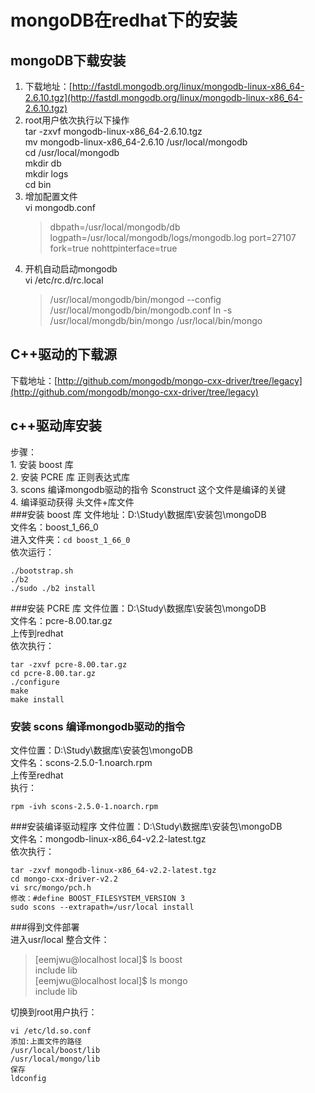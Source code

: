 # mongoDB在redhat下的安装
## mongoDB下载安装
1. 下载地址：[http://fastdl.mongodb.org/linux/mongodb-linux-x86_64-2.6.10.tgz](http://fastdl.mongodb.org/linux/mongodb-linux-x86_64-2.6.10.tgz)
2. root用户依次执行以下操作  
	tar -zxvf mongodb-linux-x86_64-2.6.10.tgz     
	mv mongodb-linux-x86_64-2.6.10 /usr/local/mongodb      
	cd /usr/local/mongodb     
	mkdir db  
	mkdir logs  
	cd bin  
3. 增加配置文件  
	vi mongodb.conf
    >dbpath=/usr/local/mongodb/db
	logpath=/usr/local/mongodb/logs/mongodb.log
	port=27107
	fork=true
	nohttpinterface=true
4. 开机自动启动mongodb  
	vi /etc/rc.d/rc.local
	>/usr/local/mongodb/bin/mongod --config /usr/local/mongodb/bin/mongodb.conf
	ln -s /usr/local/mongdb/bin/mongo /usr/local/bin/mongo
## C++驱动的下载源
下载地址：[http://github.com/mongodb/mongo-cxx-driver/tree/legacy](http://github.com/mongodb/mongo-cxx-driver/tree/legacy)
## c++驱动库安装
步骤：  
	1. 安装 boost 库   
	2. 安装 PCRE  库  正则表达式库  
	3. scons 编译mongodb驱动的指令   Sconstruct 这个文件是编译的关键   
	4. 编译驱动获得 头文件+库文件  
###安装 boost 库
文件地址：D:\Study\数据库\安装包\mongoDB  
文件名：boost_1_66_0  
进入文件夹：`cd boost_1_66_0 `  
依次运行：  

	./bootstrap.sh
	./b2
	./sudo ./b2 install  
###安装 PCRE  库
文件位置：D:\Study\数据库\安装包\mongoDB  
文件名：pcre-8.00.tar.gz  
上传到redhat  
依次执行：  

	tar -zxvf pcre-8.00.tar.gz  
	cd pcre-8.00.tar.gz  
	./configure  
	make  
	make install  
###	安装 scons 编译mongodb驱动的指令
文件位置：D:\Study\数据库\安装包\mongoDB  
文件名：scons-2.5.0-1.noarch.rpm  
上传至redhat  
执行：  

	rpm -ivh scons-2.5.0-1.noarch.rpm  

###安装编译驱动程序
文件位置：D:\Study\数据库\安装包\mongoDB  
文件名：mongodb-linux-x86_64-v2.2-latest.tgz  
依次执行：  

	tar -zxvf mongodb-linux-x86_64-v2.2-latest.tgz
	cd mongo-cxx-driver-v2.2
	vi src/mongo/pch.h 
	修改：#define BOOST_FILESYSTEM_VERSION 3
	sudo scons --extrapath=/usr/local install  
###得到文件部署  
进入usr/local 整合文件：   
> [eemjwu@localhost local]$ ls boost  
> include  lib  
> [eemjwu@localhost local]$ ls mongo  
> include  lib  

切换到root用户执行：  

	vi /etc/ld.so.conf
	添加:上面文件的路径
	/usr/local/boost/lib
	/usr/local/mongo/lib
	保存
	ldconfig

